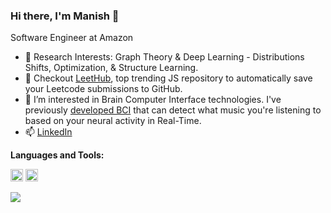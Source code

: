 ### Hi there, I'm Manish 👋
<p>Software Engineer at Amazon</p>


- 🌱 Research Interests: Graph Theory & Deep Learning - Distributions Shifts, Optimization, & Structure Learning.
- 👯 Checkout [LeetHub](https://github.com/QasimWani/LeetHub), top trending JS repository to automatically save your Leetcode submissions to GitHub.
- 🤔 I’m interested in Brain Computer Interface technologies. I've previously [developed BCI](https://github.com/QasimWani/Brain-Computer-Interface) that can detect what music you're listening to based on your neural activity in Real-Time.
- 📫 [LinkedIn](https://www.linkedin.com/in/manishmasiwal/)
<!--
**manish3522/manish3522** is a ✨ _special_ ✨ repository because its `README.md` (this file) appears on your GitHub profile.

Here are some ideas to get you started:

- 🔭 I’m currently working on ...
- 🌱 I’m currently learning ...
- 👯 I’m looking to collaborate on ...
- 🤔 I’m looking for help with ...
- 💬 Ask me about ...
- 📫 How to reach me: ...
- 😄 Pronouns: ...
- ⚡ Fun fact: ...
-->



**Languages and Tools:**  

<code><img height="20" src="https://engineering.fb.com/wp-content/uploads/2016/05/2000px-Python-logo-notext.svg_.png"></code>
<code><img height="20" src="https://raw.githubusercontent.com/isocpp/logos/master/cpp_logo.png"></code>   

<!--
<a href="https://github.com/anuraghazra/github-readme-stats">
  <img align="center" src="https://github-readme-stats.vercel.app/api?username=QasimWani&show_icons=true&theme=radical&count_private=truel" alt="Qasim's github stats" />
</a>
-->

![](https://hit.yhype.me/github/profile?user_id=43754306)
